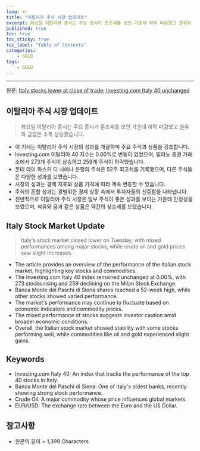 ```yaml
---
lang: kr
title: "이탈리아 주식 시장 업데이트"
excerpt: 화요일 이탈리아 증시는 주요 증시가 혼조세를 보인 가운데 하락 마감했고 원유와 금값은 소폭 상승했습니다.
published: true
toc: true
toc_sticky: true
toc_label: "Table of Contents"
categories:
    - GOLD
tags:
    - GOLD
---
```


---

  원문: [Italy stocks lower at close of trade; Investing.com Italy 40 unchanged](https://www.investing.com/news/stock-market-news/italy-stocks-lower-at-close-of-trade-investingcom-italy-40-unchanged-3801039)

## 이탈리아 주식 시장 업데이트

> 화요일 이탈리아 증시는 주요 증시가 혼조세를 보인 가운데 하락 마감했고 원유와 금값은 소폭 상승했습니다.


- 이 기사는 이탈리아 주식 시장의 성과를 개괄하며 주요 주식과 상품을 강조합니다.
- Investing.com 이탈리아 40 지수는 0.00%로 변동이 없었으며, 밀라노 증권 거래소에서 273개 주식이 상승하고 259개 주식이 하락했습니다.
- 몬테 데이 파스키 디 시에나 은행의 주식은 52주 최고치를 기록했으며, 다른 주식들은 다양한 성과를 보였습니다.
- 시장의 성과는 경제 지표와 상품 가격에 따라 계속 변동할 수 있습니다.
- 주식의 혼합 성과는 광범위한 경제 상황 속에서 투자자들의 신중함을 나타냅니다.
- 전반적으로 이탈리아 주식 시장은 일부 주식이 좋은 성과를 보이는 가운데 안정성을 보였으며, 석유와 금과 같은 상품은 약간의 상승세를 보였습니다.

## Italy Stock Market Update

> Italy's stock market closed lower on Tuesday, with mixed performances among major stocks, while crude oil and gold prices saw slight increases.


- The article provides an overview of the performance of the Italian stock market, highlighting key stocks and commodities.
- The Investing.com Italy 40 index remained unchanged at 0.00%, with 273 stocks rising and 259 declining on the Milan Stock Exchange.
- Banca Monte dei Paschi di Siena shares reached a 52-week high, while other stocks showed varied performance.
- The market's performance may continue to fluctuate based on economic indicators and commodity prices.
- The mixed performance of stocks suggests investor caution amid broader economic conditions.
- Overall, the Italian stock market showed stability with some stocks performing well, while commodities like oil and gold experienced slight gains.

## Keywords

- Investing.com Italy 40: An index that tracks the performance of the top 40 stocks in Italy.
- Banca Monte dei Paschi di Siena: One of Italy's oldest banks, recently showing strong stock performance.
- Crude Oil: A major commodity whose price influences global markets.
- EUR/USD: The exchange rate between the Euro and the US Dollar.

## 참고사항

- 원문의 길이 = 1,399 Characters

